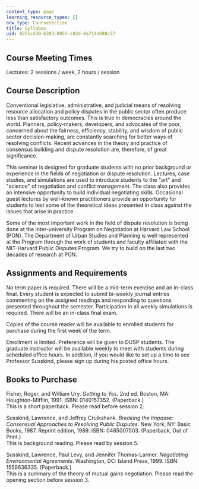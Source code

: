 ```yaml
---
content_type: page
learning_resource_types: []
ocw_type: CourseSection
title: Syllabus
uid: 8251cd30-b383-805f-c02d-0a714d688c57
---
```


Course Meeting Times
--------------------

Lectures: 2 sessions / week, 2 hours / session

Course Description
------------------

Conventional legislative, administrative, and judicial means of resolving resource allocation and policy disputes in the public sector often produce less than satisfactory outcomes. This is true in democracies around the world. Planners, policy-makers, developers, and advocates of the poor, concerned about the fairness, efficiency, stability, and wisdom of public sector decision-making, are constantly searching for better ways of resolving conflicts. Recent advances in the theory and practice of consensus building and dispute resolution are, therefore, of great significance.

This seminar is designed for graduate students with no prior background or experience in the fields of negotiation or dispute resolution. Lectures, case studies, and simulations are used to introduce students to the "art" and "science" of negotiation and conflict management. The class also provides an intensive opportunity to build individual negotiating skills. Occasional guest lectures by well-known practitioners provide an opportunity for students to test some of the theoretical ideas presented in class against the issues that arise in practice.

Some of the most important work in the field of dispute resolution is being done at the inter-university Program on Negotiation at Harvard Law School (PON). The Department of Urban Studies and Planning is well represented at the Program through the work of students and faculty affiliated with the MIT-Harvard Public Disputes Program. We try to build on the last two decades of research at PON.

Assignments and Requirements
----------------------------

No term paper is required. There will be a mid-term exercise and an in-class final. Every student is expected to submit bi-weekly journal entries commenting on the assigned readings and responding to questions presented throughout the semester. Participation in all weekly simulations is required. There will be an in-class final exam.

Copies of the course reader will be available to enrolled students for purchase during the first week of the term.

Enrollment is limited. Preference will be given to DUSP students. The graduate instructor will be available weekly to meet with students during scheduled office hours. In addition, if you would like to set up a time to see Professor Susskind, please sign up during his posted office hours.

Books to Purchase
-----------------

Fisher, Roger, and William Ury. _Getting to Yes_. 2nd ed. Boston, MA: Houghton-Mifflin, 1991. ISBN: 0140157352. (Paperback.)  
This is a short paperback. Please read before session 2.

Susskind, Lawrence, and Jeffrey Cruikshank. _Breaking the Impasse: Consensual Approaches to Resolving Public Disputes_. New York, NY: Basic Books, 1987. Reprint edition, 1989. ISBN: 0465007503. (Paperback, Out of Print.)  
This is background reading. Please read by session 5.

Susskind, Lawrence, Paul Levy, and Jennifer Thomas-Larmer. _Negotiating Environmental Agreements_. Washington, DC: Island Press, 1999. ISBN: 1559636335. (Paperback.)  
This is a summary of the theory of mutual gains negotiation. Please read the opening section before session 3.